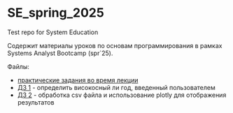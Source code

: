 # SE_spring_2025
Test repo for System Education

Содержит материалы уроков по основам программирования в рамках Systems Analyst Bootcamp (spr`25).

Файлы:
- [практические задания во время лекции](./theory_work.ipynb)
- [ДЗ 1](./leapYear.py) - определить високосный ли год, введенный пользователем
- [ДЗ 2](./RadarChart.ipynb) - обработка csv файла и использование plotly для отображения результатов
